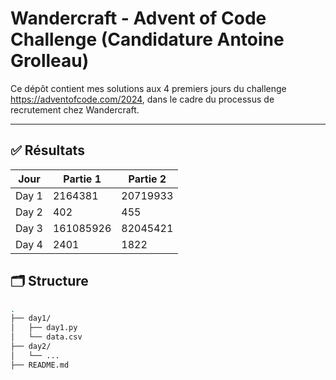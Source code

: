 # Wandercraft - Advent of Code Challenge (Candidature Antoine Grolleau)

Ce dépôt contient mes solutions aux 4 premiers jours du challenge https://adventofcode.com/2024, dans le cadre du processus de recrutement chez Wandercraft.

---

## ✅ Résultats

| Jour  | Partie 1 | Partie 2 |
|-------|-------------|-----------|
| Day 1 | 2164381     | 20719933  |
| Day 2 | 402         | 455       |
| Day 3 | 161085926   | 82045421  |
| Day 4 | 2401        | 1822      |

## 🗂 Structure

```bash
.
├── day1/
│   ├── day1.py
│   └── data.csv
├── day2/
│   └── ...
├── README.md
